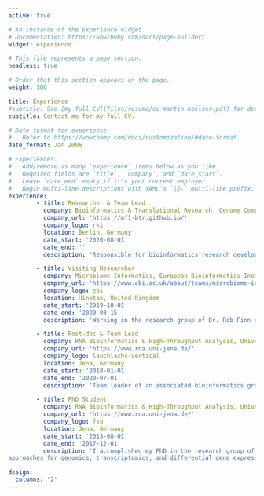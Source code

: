 ```yaml
---
active: true

# An instance of the Experience widget.
# Documentation: https://wowchemy.com/docs/page-builder/
widget: experience

# This file represents a page section.
headless: true

# Order that this section appears on the page.
weight: 100

title: Experience
#subtitle: See [my full CV](files/resume/cv-martin-hoelzer.pdf) for details.
subtitle: Contact me for my full CV.

# Date format for experience
#   Refer to https://wowchemy.com/docs/customization/#date-format
date_format: Jan 2006

# Experiences.
#   Add/remove as many `experience` items below as you like.
#   Required fields are `title`, `company`, and `date_start`.
#   Leave `date_end` empty if it's your current employer.
#   Begin multi-line descriptions with YAML's `|2-` multi-line prefix.
experience:
        - title: Researcher & Team Lead
          company: Bioinformatics & Translational Research, Genome Competence Center, RKI
          company_url: 'https://mf1-btr.github.io/'
          company_logo: rki
          location: Berlin, Germany
          date_start: '2020-08-01'
          date_end: ''
          description: 'Responsible for bioinformatics research development focusing on pandemic prepardness, One Health, and pathogen evolution. Leading an interdisciplinary team conducting research and method development to characterize infectious disease agents by modern sequencing.'

        - title: Visiting Researcher
          company: Microbiome Informatics, European Bioinformatics Institute (EMBL-EBI), UK
          company_url: 'https://www.ebi.ac.uk/about/teams/microbiome-informatics'
          company_logo: ebi
          location: Hinxton, United Kingdom
          date_start: '2019-10-01'
          date_end: '2020-03-15'
          description: 'Working in the research group of Dr. Rob Finn on the analysis and classification of metagenomic samples using Nanopore long-read sequencing data and hybrid approaches. Contributor to the VIRify virus detection pipeline.'

        - title: Post-doc & Team Lead
          company: RNA Bioinformatics & High-Throughput Analysis, University of Jena
          company_url: 'https://www.rna.uni-jena.de/'
          company_logo: lauchlachs-vertical
          location: Jena, Germany
          date_start: '2018-01-01'
          date_end: '2020-07-01'
          description: 'Team leader of an associated bioinformatics group at the Marz lab. Research on novel applications for emerging Nanopore long-read sequencing data in virus bioinformatics and metagenomics.'

        - title: PhD Student
          company: RNA Bioinformatics & High-Throughput Analysis, University of Jena
          company_url: 'https://www.rna.uni-jena.de/'
          company_logo: fsu
          location: Jena, Germany
          date_start: '2013-08-01'
          date_end: '2017-12-01'
          description: 'I accomplished my PhD in the research group of Prof. Manja Marz while working on my thesis about "The Dark Art of Next-Generation Sequencing: fundamental
approaches for genomics, transcriptomics, and differential gene expression" (summa cum laude)'

design:
  columns: '2'
---
```




